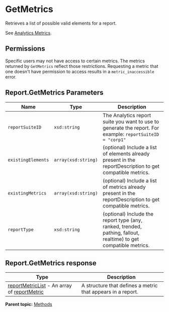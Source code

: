 # GetMetrics

Retrieves a list of possible valid elements for a report.

See [Analytics Metrics](../metrics.md#).

## Permissions

Specific users may not have access to certain metrics. The metrics returned by `GetMetrics` reflect those restrictions. Requesting a metric that one doesn't have permission to access results in a `metric_inaccessible` error.

## Report.GetMetrics Parameters

|Name|Type|Description|
|----|----|-----------|
| `reportSuiteID` | `xsd:string` |The Analytics report suite you want to use to generate the report. For example: `reportSuiteID = "corp1"` |
| `existingElements` | `array(xsd:string)` |\(optional\) Include a list of elements already present in the reportDescription to get compatible metrics.|
| `existingMetrics` | `array(xsd:string)` |\(optional\) Include a list of metrics already present in the reportDescription to get compatible metrics.|
| `reportType` | `xsd:string` |\(optional\) Include the report type \(any, ranked, trended, pathing, fallout, realtime\) to get compatible metrics.|

## Report.GetMetrics response

|Type|Description|
|----|-----------|
| [reportMetricList](../data_types/r_reportMetrics.md#) - An array of [reportMetric](../data_types/r_reportMetric.md#) | A structure that defines a metric that appears in a report. |

**Parent topic:** [Methods](../methods/methods.md)

